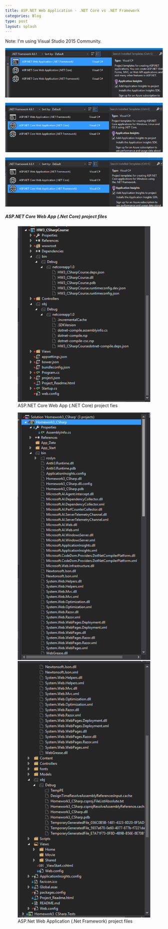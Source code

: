 ```yaml
---
title: ASP.NET Web Application - .NET Core vs .NET Framework
categories: Blog
type: post
layout: splash
---
```


Note: I'm using Visual Studio 2015 Community.

![ASP.NET Web Application **(.NET Framework)** @ project selection window](/images/ASPNETWebApp-NetFramwork.png "ASP.NET Web App (.NET Framework)")

![ASP.NET **Core** Web Application **(.NET Core)** @ project selection window](/images/ASPNETCOREWebApp-Core.png "ASP.NET **Core** Web App **(.NET Core)**")

![ASP.NET **Core** Web Application **(.NET FRAMEWORK)** @ project selection window](/images/ASPNETCOREWebApp-Frame.png "ASP.NET **Core** Web App (**.NET FRAMEWORD)**")

##### ASP.NET Core Web App (.Net Core) project files
<figure>
  <a href="/images/ASPNETCOREWebApp-projfiles.png"><img src="/images/ASPNETCOREWebApp-projfiles.png"></a>
  <figcaption>ASP.NET Core Web App (.NET Core) project fies</figcaption>
</figure>

<figure class="half">
  <a href="/images/ASPNETWebApp-NoCore-projfiles1.png"><img src="/images/ASPNETWebApp-NoCore-projfiles1.png"></a>
  <a href="/images/ASPNETWebApp-NoCore-projfiles2.png"><img src="/images/ASPNETWebApp-NoCore-projfiles2.png"></a>
  <figcaption>ASP.Net Web Application (.Net Framework) project files</figcaption>
</figure>
